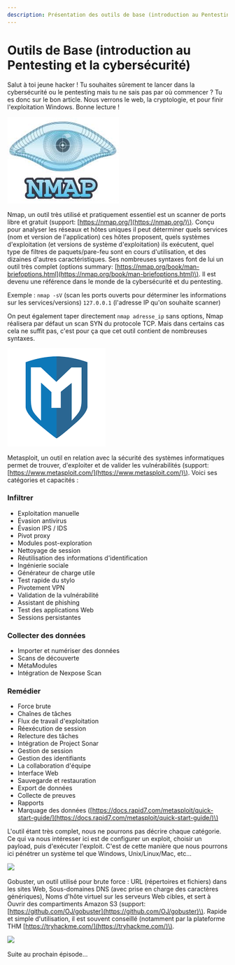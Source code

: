 ```yaml
---
description: Présentation des outils de base (introduction au Pentesting).
---
```


# Outils de Base \(introduction au Pentesting et la cybersécurité\)

Salut à toi jeune hacker ! Tu souhaites sûrement te lancer dans la cybersécurité ou le pentesting mais tu ne sais pas par où commencer ? Tu es donc sur le bon article. Nous verrons le web, la cryptologie, et pour finir l'exploitation Windows. Bonne lecture !

![Nmap\(logo\)](../../.gitbook/assets/image%20%289%29%20%282%29%20%282%29.png)

Nmap, un outil très utilisé et pratiquement essentiel est un scanner de ports libre et gratuit \(support: [https://nmap.org/](https://nmap.org/)\). Conçu pour analyser les réseaux et hôtes uniques il peut déterminer quels services \(nom et version de l'application\) ces hôtes proposent, quels systèmes d'exploitation \(et versions de système d'exploitation\) ils exécutent, quel type de filtres de paquets/pare-feu sont en cours d'utilisation, et des dizaines d'autres caractéristiques. Ses nombreuses syntaxes font de lui un outil très complet \(options summary: [https://nmap.org/book/man-briefoptions.html](https://nmap.org/book/man-briefoptions.html)\). Il est devenu une référence dans le monde de la cybersécurité et du pentesting. 

Exemple : `nmap -sV` \(scan les ports ouverts pour déterminer les informations sur les services/versions\) `127.0.0.1` \(l'adresse IP qu'on souhaite scanner\)

On peut également taper directement `nmap adresse_ip` sans options, Nmap réalisera par défaut un scan SYN du protocole TCP. Mais dans certains cas cela ne suffit pas, c'est pour ça que cet outil contient de nombreuses syntaxes.  


![](../../.gitbook/assets/telechargement.png)

Metasploit, un outil en relation avec la sécurité des systèmes informatiques permet de trouver, d'exploiter et de valider les vulnérabilités \(support: [https://www.metasploit.com/](https://www.metasploit.com/)\). Voici ses catégories et capacités : 

### Infiltrer <a id="infiltrate"></a>

* Exploitation manuelle
* Évasion antivirus
* Évasion IPS / IDS
* Pivot proxy
* Modules post-exploration
* Nettoyage de session
* Réutilisation des informations d'identification
* Ingénierie sociale
* Générateur de charge utile
* Test rapide du stylo
* Pivotement VPN
* Validation de la vulnérabilité
* Assistant de phishing
* Test des applications Web
* Sessions persistantes

### Collecter des données <a id="collect-data"></a>

* Importer et numériser des données
* Scans de découverte
* MétaModules
* Intégration de Nexpose Scan

### Remédier <a id="remediate"></a>

* Force brute
* Chaînes de tâches
* Flux de travail d'exploitation
* Réexécution de session
* Relecture des tâches
* Intégration de Project Sonar
* Gestion de session
* Gestion des identifiants
* La collaboration d'équipe
* Interface Web
* Sauvegarde et restauration
* Export de données
* Collecte de preuves
* Rapports
* Marquage des données \([https://docs.rapid7.com/metasploit/quick-start-guide/](https://docs.rapid7.com/metasploit/quick-start-guide/)\)

L'outil étant très complet, nous ne pourrons pas décrire chaque catégorie. Ce qui va nous intéresser ici est de configurer un exploit, choisir un payload, puis d'exécuter l'exploit. C'est de cette manière que nous pourrons ici pénétrer un système tel que Windows, Unix/Linux/Mac, etc...

![](../../.gitbook/assets/telechargementcfghcfgh.png)

Gobuster, un outil utilisé pour brute force : URL \(répertoires et fichiers\) dans les sites Web, Sous-domaines DNS \(avec prise en charge des caractères génériques\), Noms d'hôte virtuel sur les serveurs Web cibles, et sert à Ouvrir des compartiments Amazon S3 \(support: [https://github.com/OJ/gobuster](https://github.com/OJ/gobuster)\). Rapide et simple d'utilisation, il est souvent conseillé \(notamment par la plateforme THM [https://tryhackme.com/](https://tryhackme.com/)\).

![](../../.gitbook/assets/telechargement-1-.png)

Suite au prochain épisode...

